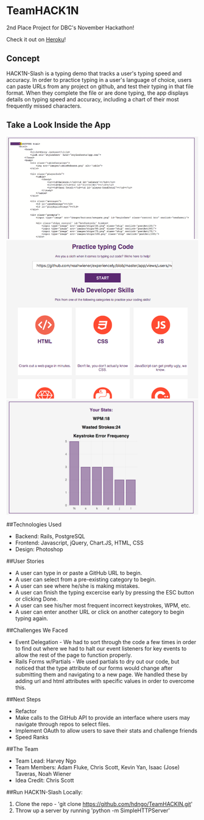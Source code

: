 # TeamHACK1N
2nd Place Project for DBC's November Hackathon!

Check it out on [Heroku](http://hack1n-slash.herokuapp.com/)!


## Concept
HACK1N-Slash is a typing demo that tracks a user's typing speed and accuracy.  In order to practice typing in a user's language of choice, users can paste URLs from any project on github, and test their typing in that file format.  When they complete the file or are done typing, the app displays details on typing speed and accuracy, including a chart of their most frequently missed characters.

## Take a Look Inside the App
![](public/demo.gif)
![](public/splash.png)
![](public/chart.png)


##Technologies Used
  * Backend: Rails, PostgreSQL
  * Frontend: Javascript, jQuery, Chart.JS, HTML, CSS
  * Design: Photoshop

##User Stories
  * A user can type in or paste a GitHub URL to begin.
  * A user can select from a pre-existing category to begin.
  * A user can see where he/she is making mistakes.
  * A user can finish the typing excercise early by pressing the ESC button or clicking Done.
  * A user can see his/her most frequent incorrect keystrokes, WPM, etc.
  * A user can enter another URL or click on another category to begin typing again.

##Challenges We Faced
  * Event Delegation - We had to sort through the code a few times in order to find out where we had to halt our event listeners for key events to allow the rest of the page to function properly.
  * Rails Forms w/Partials - We used partials to dry out our code, but noticed that the type attribute of our forms would change after submitting them and navigating to a new page. We handled these by adding url and html attributes with specific values in order to overcome this.

##Next Steps
  * Refactor
  * Make calls to the GitHub API to provide an interface where users may navigate through repos to select files.
  * Implement OAuth to allow users to save their stats and challenge friends
  * Speed Ranks

##The Team
  * Team Lead: Harvey Ngo
  * Team Members: Adam Fluke, Chris Scott, Kevin Yan, Isaac (Jose) Taveras, Noah Wiener
  * Idea Credit: Chris Scott

##Run HACK1N-Slash Locally:

  1. Clone the repo - 'git clone https://github.com/hdngo/TeamHACKIN.git'
  2. Throw up a server by running 'python -m SimpleHTTPServer'
